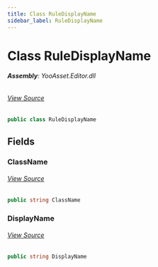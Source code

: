 ```yaml
---
title: Class RuleDisplayName
sidebar_label: RuleDisplayName
---
```

# Class RuleDisplayName


###### **Assembly**: YooAsset.Editor.dll
###### [View Source](https://github.com/tuyoogame/YooAsset/blob/main/Assets/YooAsset/Editor/AssetBundleCollector/RuleDisplayName.cs#L4)
```csharp title="Declaration"
public class RuleDisplayName
```
## Fields
### ClassName

###### [View Source](https://github.com/tuyoogame/YooAsset/blob/main/Assets/YooAsset/Editor/AssetBundleCollector/RuleDisplayName.cs#L6)
```csharp title="Declaration"
public string ClassName
```
### DisplayName

###### [View Source](https://github.com/tuyoogame/YooAsset/blob/main/Assets/YooAsset/Editor/AssetBundleCollector/RuleDisplayName.cs#L7)
```csharp title="Declaration"
public string DisplayName
```
